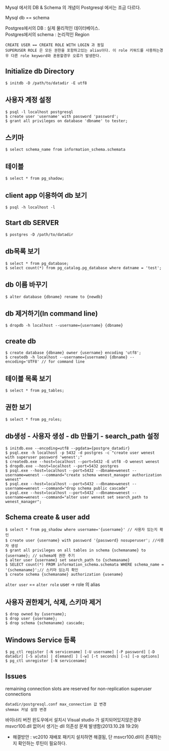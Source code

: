 Mysql 에서의 DB & Schema 의 개념이 Postgresql 에서는 조금 다르다.

Mysql db == schema

Postgres에서의 DB : 실제 물리적인 데이터베이스.  
Postgres에서의 schema : 논리적인 Region



	CREATE USER == CREATE ROLE WITH LOGIN 과 동일
    SUPERUSER ROLE 은 모든 권한을 포함하고있는 alias이다. 이 role 키워드를 사용하는경우 다른 role keyword와 혼용할경우 오류가 발생한다.




## Initialize db Directory

	$ initdb -D /path/to/datadir -E utf8

## 사용자 계정 설정

	$ psql -l localhost postgresql
    $ create user 'username' with password 'password';
    $ grant all privileges on database 'dbname' to tester;

## 스키마

	$ select schema_name from information_schema.schemata

## 테이블

	$ select * from pg_shadow;


## client app 이용하여 db 보기

	$ psql -h localhost -l

## Start db SERVER

	$ postgres -D /path/to/datadir


## db목록 보기

	$ select * from pg_database;
    $ select count(*) from pg_catalog.pg_database where datname = 'test';

## db 이름 바꾸기

	$ alter database {dbname} rename to {newdb}

## db 제거하기(In command line)

	$ dropdb -h localhost --username={username} {dbname}

## create db

	$ create database {dbname} owner {username} encoding 'utf8';
    $ createdb -h localhost --username={username} {dbname} --encoding='UTF8' // for command line

## 테이블 목록 보기

	$ select * from pg_tables;

## 권한 보기

	$ select * from pg_roles;

## db생성 - 사용자 생성 - db 만들기 - search_path 설정
	$ initdb.exe --encoding=utf8 --pgdata={postgre_datadir}
    $ psql.exe -h localhost -p 5432 -d postgres -c "create user wenest with superuser password 'wenest';"
	$ createdb.exe --host=localhost --port=5432 -E utf8 -O wenest wenest
    $ dropdb.exe --host=localhost --port=5432 postgres
    $ psql.exe --host=localhost --port=5432 --dbname=wenest --username=wenest --command="create schema wenest_manager authorization wenest"
    $ psql.exe --host=localhost --port=5432 --dbname=wenest --username=wenest --command="drop schema public cascade"
    $ psql.exe --host=localhost --port=5432 --dbname=wenest --username=wenest --command="alter user wenest set search_path to wenest_manager";


## Schema create & user add

	$ select * from pg_shadow where username='{username}' // 사용자 있는지 확인
    $ create user {username} with password '{password} nosuperuser'; //사용자 생성
    $ grant all privileges on all tables in schema {schemaname} to {username}; // schema에 권한 주기
    $ alter user {username} set search_path to {schemaname}
    $ SELECT count(*) FROM information_schema.schemata WHERE schema_name = '{schemaname}';// 스키마 있는지 확인
    $ create schema {schemaname} authorization {usename}

`alter user` == `alter role` user -> role 의 alias

## 사용자 권한제거, 삭제, 스키마 제거

	$ drop owned by {username};
    $ drop user {username};
    $ drop schema {schemaname} cascade;

## Windows Service 등록

	$ pg_ctl register [-N servicename] [-U username] [-P password] [-D datadir] [-S a[uto] | d[emand] ] [-w] [-t seconds] [-s] [-o options]
    $ pg_ctl unregister [-N servicename]

## Issues

remaining connection slots are reserved for non-replication superuser connections


	datadir/postgresql.conf max_connection 값 변경
    shmmax 커널 설정 변경

바이너리 버전 윈도우에서 설치시 Visual studio 가 설치되어있지않은경우 msvcr100.dll 없어서 생기는 dll 의존성 문제 발생함(2013.10.28 19:29)

* 해결방안 : vc2010 재배포 패키지 설치하면 해결됨, 단 msvcr100.dll이 존재하는지 확인하는 루틴이 필요하다. 
